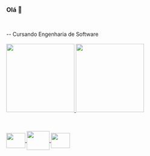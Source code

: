 ### Olá 👋
##

<div style="display: inline_block"><br>
-- Cursando Engenharia de Software <br>                                            
</div>


<div style="display: inline_block"><br>
</div>
<div>
 <a href="https://github.com/marcelo914">
 <img height="180em" src="https://github-readme-stats.vercel.app/api?username=marcelo914&show_icons=true&theme=radical&include_all_commits=true&count_private=true"/>
 <img height="180em" src="https://github-readme-stats.vercel.app/api/top-langs/?username=marcelo914&layout=compact&langs_count=7&theme=radical"/>
</div>
 
 ##
 
 <div style="display: inline_block"><br>
 <img align="center" height="40" width="50" src="https://cdn.jsdelivr.net/gh/devicons/devicon/icons/ruby/ruby-plain.svg">
 <img align="center" height="50" width="60" src="https://cdn.jsdelivr.net/gh/devicons/devicon/icons/rails/rails-plain-wordmark.svg">
 <img align="center" height="40" width="50" src="https://cdn.jsdelivr.net/gh/devicons/devicon/icons/javascript/javascript-original.svg">
 </div>
 
 
 
